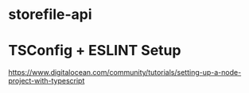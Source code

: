 # storefile-api

# TSConfig + ESLINT Setup
https://www.digitalocean.com/community/tutorials/setting-up-a-node-project-with-typescript
